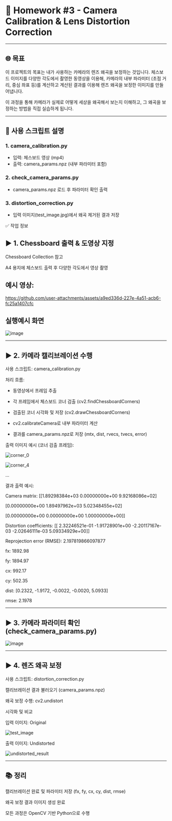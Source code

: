 # 🧮 Homework #3 - Camera Calibration & Lens Distortion Correction

---

## 🌐 목표

이 프로젝트의 목표는 내가 사용하는 카메라의 렌즈 왜곡을 보정하는 것입니다.
체스보드 이미지를 다양한 각도에서 촬영한 동영상을 이용해,
카메라의 내부 파라미터 (초점 거리, 중심 좌표 등)를 계산하고
계산된 결과를 이용해 렌즈 왜곡을 보정한 이미지를 만들어냅니다.

이 과정을 통해 카메라가 실제로 어떻게 세상을 왜곡해서 보는지 이해하고,
그 왜곡을 보정하는 방법을 직접 실습하게 됩니다.

---

## 📜 사용 스크립트 설명

### 1. camera_calibration.py
- 입력: 체스보드 영상 (mp4)
- 출력: camera_params.npz (내부 파라미터 포함)

### 2. check_camera_params.py
- camera_params.npz 로드 후 파라미터 확인 출력

### 3. distortion_correction.py
- 입력 이미지(test_image.jpg)에서 왜곡 제거된 결과 저장


✅ 작업 정보

## ▶ 1. Chessboard 출력 & 도영상 지정

Chessboard Collection 참고

A4 용지에 체스보드 출력 후 다양한 각도에서 영상 촬영



## 예시 영상: 




https://github.com/user-attachments/assets/a9ed336d-227e-4a51-acb6-fc25a1407cfc



## 실행예시 화면 


![image](https://github.com/user-attachments/assets/7150a4de-50c5-4ca0-964c-1bf1d51991ee)




---


## ▶ 2. 카메라 캘리브레이션 수행

사용 스크립트: camera_calibration.py

처리 흐름:

- 동영상에서 프레임 추출

- 각 프레임에서 체스보드 코너 검출 (cv2.findChessboardCorners)

- 검출된 코너 시각화 및 저장 (cv2.drawChessboardCorners)

- cv2.calibrateCamera로 내부 파라미터 계산

- 결과를 camera_params.npz로 저장 (mtx, dist, rvecs, tvecs, error)

출력 이미지 예시 (코너 검출 프레임):



![corner_0](https://github.com/user-attachments/assets/8c34a2b8-303a-4674-904b-19569950df0d)




![corner_4](https://github.com/user-attachments/assets/a180f673-f850-4eca-be38-d8f49fa5f2e0)

...



결과 출력 예시:

Camera matrix:
[[1.89298384e+03 0.00000000e+00 9.92168086e+02]

 [0.00000000e+00 1.89497962e+03 5.02348455e+02]
 
 [0.00000000e+00 0.00000000e+00 1.00000000e+00]]

Distortion coefficients:
[[ 2.32246521e-01 -1.91728901e+00 -2.20117167e-03 -2.02646111e-03 5.09334929e+00]]

Reprojection error (RMSE): 2.197819866097877

fx: 1892.98

fy: 1894.97

cx: 992.17

cy: 502.35

dist: [0.2322, -1.9172, -0.0022, -0.0020, 5.0933]

rmse: 2.1978

---


## ▶ 3. 카메라 파라미터 확인 (check_camera_params.py)



![image](https://github.com/user-attachments/assets/a2b34d19-ec8b-4b20-9bdf-8150ab27e50e)



---



## ▶ 4. 렌즈 왜곡 보정

사용 스크립트: distortion_correction.py

캘리브레이션 결과 불러오기 (camera_params.npz)

왜곡 보정 수행: cv2.undistort

시각화 및 비교

입력 이미지: Original


![test_image](https://github.com/user-attachments/assets/1951c5dc-cbfe-4911-92d5-38d8ec4e090f)




출력 이미지: Undistorted






![undistorted_result](https://github.com/user-attachments/assets/8bb03446-a68d-46ee-bd01-fe217f2bafdf)



---


## 📚 정리

캘리브레이션 완료 및 파라미터 저장 (fx, fy, cx, cy, dist, rmse)

왜곡 보정 결과 이미지 생성 완료

모든 과정은 OpenCV 기반 Python으로 수행


